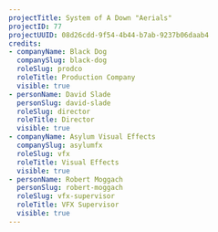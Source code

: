 ```yaml
---
projectTitle: System of A Down "Aerials"
projectID: 77
projectUUID: 08d26cdd-9f54-4b44-b7ab-9237b06daab4
credits:
- companyName: Black Dog
  companySlug: black-dog
  roleSlug: prodco
  roleTitle: Production Company
  visible: true
- personName: David Slade
  personSlug: david-slade
  roleSlug: director
  roleTitle: Director
  visible: true
- companyName: Asylum Visual Effects
  companySlug: asylumfx
  roleSlug: vfx
  roleTitle: Visual Effects
  visible: true
- personName: Robert Moggach
  personSlug: robert-moggach
  roleSlug: vfx-supervisor
  roleTitle: VFX Supervisor
  visible: true
---
```


